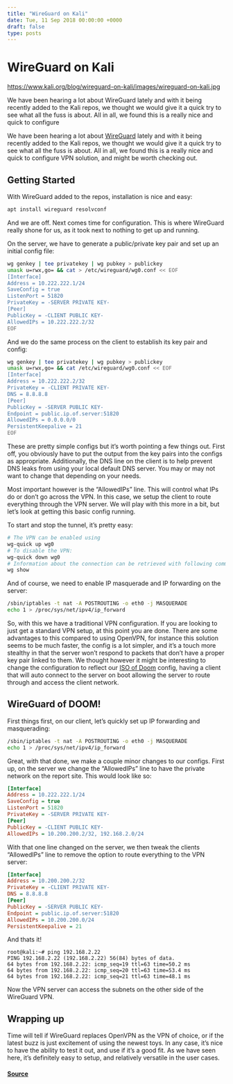 ```yaml
---
title: "WireGuard on Kali"
date: Tue, 11 Sep 2018 00:00:00 +0000
draft: false
type: posts
---
```

# WireGuard on Kali

https://www.kali.org/blog/wireguard-on-kali/images/wireguard-on-kali.jpg



We have been hearing a lot about WireGuard lately and with it being recently added to the Kali repos, we thought we would give it a quick try to see what all the fuss is about. All in all, we found this is a really nice and quick to configure

We have been hearing a lot about [WireGuard](https://www.wireguard.com/quickstart/) lately and with it being recently added to the Kali repos, we thought we would give it a quick try to see what all the fuss is about. All in all, we found this is a really nice and quick to configure VPN solution, and might be worth checking out.

Getting Started
---------------

With WireGuard added to the repos, installation is nice and easy:

```sh
apt install wireguard resolvconf
```

And we are off. Next comes time for configuration. This is where WireGuard really shone for us, as it took next to nothing to get up and running.

On the server, we have to generate a public/private key pair and set up an initial config file:

```sh
wg genkey | tee privatekey | wg pubkey > publickey
umask u=rwx,go= && cat > /etc/wireguard/wg0.conf << EOF
[Interface]
Address = 10.222.222.1/24
SaveConfig = true
ListenPort = 51820
PrivateKey = -SERVER PRIVATE KEY-
[Peer]
PublicKey = -CLIENT PUBLIC KEY-
AllowedIPs = 10.222.222.2/32
EOF
```

And we do the same process on the client to establish its key pair and config:

```sh
wg genkey | tee privatekey | wg pubkey > publickey
umask u=rwx,go= && cat /etc/wireguard/wg0.conf << EOF
[Interface]
Address = 10.222.222.2/32
PrivateKey = -CLIENT PRIVATE KEY-
DNS = 8.8.8.8
[Peer]
PublicKey = -SERVER PUBLIC KEY-
Endpoint = public.ip.of.server:51820
AllowedIPs = 0.0.0.0/0
PersistentKeepalive = 21
EOF
```

These are pretty simple configs but it’s worth pointing a few things out. First off, you obviously have to put the output from the key pairs into the configs as appropriate. Additionally, the DNS line on the client is to help prevent DNS leaks from using your local default DNS server. You may or may not want to change that depending on your needs.

Most important however is the “AllowedIPs” line. This will control what IPs do or don’t go across the VPN. In this case, we setup the client to route everything through the VPN server. We will play with this more in a bit, but let’s look at getting this basic config running.

To start and stop the tunnel, it’s pretty easy:

```sh
# The VPN can be enabled using
wg-quick up wg0
# To disable the VPN:
wg-quick down wg0
# Information about the connection can be retrieved with following command:
wg show
```

And of course, we need to enable IP masquerade and IP forwarding on the server:

```sh
/sbin/iptables -t nat -A POSTROUTING -o eth0 -j MASQUERADE
echo 1 > /proc/sys/net/ipv4/ip_forward
```

So, with this we have a traditional VPN configuration. If you are looking to just get a standard VPN setup, at this point you are done. There are some advantages to this compared to using OpenVPN, for instance this solution seems to be much faster, the config is a lot simpler, and it’s a touch more stealthy in that the server won’t respond to packets that don’t have a proper key pair linked to them. We thought however it might be interesting to change the configuration to reflect our [ISO of Doom](https://www.offsec.com/kali-linux/kali-rolling-iso-of-doom/) config, having a client that will auto connect to the server on boot allowing the server to route through and access the client network.

WireGuard of DOOM!
------------------

First things first, on our client, let’s quickly set up IP forwarding and masquerading:

```sh
/sbin/iptables -t nat -A POSTROUTING -o eth0 -j MASQUERADE
echo 1 > /proc/sys/net/ipv4/ip_forward
```

Great, with that done, we make a couple minor changes to our configs. First up, on the server we change the “AllowedIPs” line to have the private network on the report site. This would look like so:

```ini
[Interface]
Address = 10.222.222.1/24
SaveConfig = true
ListenPort = 51820
PrivateKey = -SERVER PRIVATE KEY-
[Peer]
PublicKey = -CLIENT PUBLIC KEY-
AllowedIPs = 10.200.200.2/32, 192.168.2.0/24
```

With that one line changed on the server, we then tweak the clients “AllowedIPs” line to remove the option to route everything to the VPN server:

```ini
[Interface]
Address = 10.200.200.2/32
PrivateKey = -CLIENT PRIVATE KEY-
DNS = 8.8.8.8
[Peer]
PublicKey = -SERVER PUBLIC KEY-
Endpoint = public.ip.of.server:51820
AllowedIPs = 10.200.200.0/24
PersistentKeepalive = 21
```

And thats it!

```console
root@kali:~# ping 192.168.2.22
PING 192.168.2.22 (192.168.2.22) 56(84) bytes of data.
64 bytes from 192.168.2.22: icmp_seq=19 ttl=63 time=50.2 ms
64 bytes from 192.168.2.22: icmp_seq=20 ttl=63 time=53.4 ms
64 bytes from 192.168.2.22: icmp_seq=21 ttl=63 time=48.1 ms
```

Now the VPN server can access the subnets on the other side of the WireGuard VPN.

Wrapping up
-----------

Time will tell if WireGuard replaces OpenVPN as the VPN of choice, or if the latest buzz is just excitement of using the newest toys. In any case, it’s nice to have the ability to test it out, and use if it’s a good fit. As we have seen here, it’s definitely easy to setup, and relatively versatile in the user cases.

#### [Source](https://www.kali.org/blog/wireguard-on-kali/)

